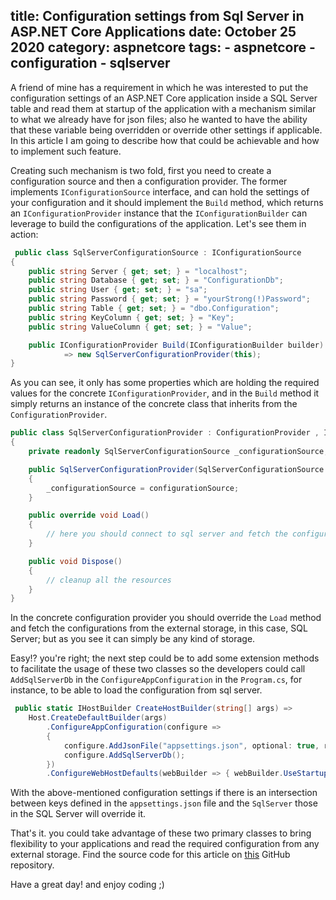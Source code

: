 title: Configuration settings from Sql Server in ASP.NET Core Applications
date: October 25 2020
category: aspnetcore
tags:
    - aspnetcore
    - configuration
    - sqlserver
---

A friend of mine has a requirement in which he was interested to put the configuration settings of an ASP.NET Core application inside a SQL Server table and read them at startup of the application with a mechanism similar to what we already have for json files; also he wanted to have the ability that these variable being overridden or override other settings if applicable. In this article I am going to describe how that could be achievable and how to implement such feature.

<!-- more -->

Creating such mechanism is two fold, first you need to create a configuration source and then a configuration provider. The former implements `IConfigurationSource` interface, and can hold the settings of your configuration and it should implement the `Build` method, which returns an `IConfigurationProvider` instance that the `IConfigurationBuilder` can leverage to build the configurations of the application. Let's see them in action:


```cs
 public class SqlServerConfigurationSource : IConfigurationSource
{
    public string Server { get; set; } = "localhost";
    public string Database { get; set; } = "ConfigurationDb";
    public string User { get; set; } = "sa";
    public string Password { get; set; } = "yourStrong(!)Password";
    public string Table { get; set; } = "dbo.Configuration";
    public string KeyColumn { get; set; } = "Key";
    public string ValueColumn { get; set; } = "Value";

    public IConfigurationProvider Build(IConfigurationBuilder builder)
            => new SqlServerConfigurationProvider(this);
}
```

As you can see, it only has some properties which are holding the required values for the concrete `IConfigurationProvider`, and in the `Build` method it simply returns an instance of the concrete class that inherits from the `ConfigurationProvider`.

```cs
public class SqlServerConfigurationProvider : ConfigurationProvider , IDisposable
{
    private readonly SqlServerConfigurationSource _configurationSource;

    public SqlServerConfigurationProvider(SqlServerConfigurationSource configurationSource)
    {
        _configurationSource = configurationSource;
    }

    public override void Load()
    {
        // here you should connect to sql server and fetch the configurations
    }

    public void Dispose()
    {
        // cleanup all the resources
    }
}
```

In the concrete configuration provider you should override the `Load` method and fetch the configurations from the external storage, in this case, SQL Server; but as you see it can simply be any kind of storage.

Easy!? you're right; the next step could be to add some extension methods to facilitate the usage of these two classes so the developers could call `AddSqlServerDb` in the `ConfigureAppConfiguration` in the `Program.cs`, for instance, to be able to load the configuration from sql server.

```cs
 public static IHostBuilder CreateHostBuilder(string[] args) =>
    Host.CreateDefaultBuilder(args)
        .ConfigureAppConfiguration(configure =>
        {
            configure.AddJsonFile("appsettings.json", optional: true, reloadOnChange: true);
            configure.AddSqlServerDb();
        })
        .ConfigureWebHostDefaults(webBuilder => { webBuilder.UseStartup<Startup>(); });
```

With the above-mentioned configuration settings if there is an intersection between keys defined in the `appsettings.json` file and the `SqlServer` those in the SQL Server will override it.

That's it. you could take advantage of these two primary classes to bring flexibility to your applications and read the required configuration from any external storage. Find the source code for this article on [this](https://github.com/shahabisblogging/SQLServerConfigurationSample) GitHub repository.

Have a great day! and enjoy coding ;)